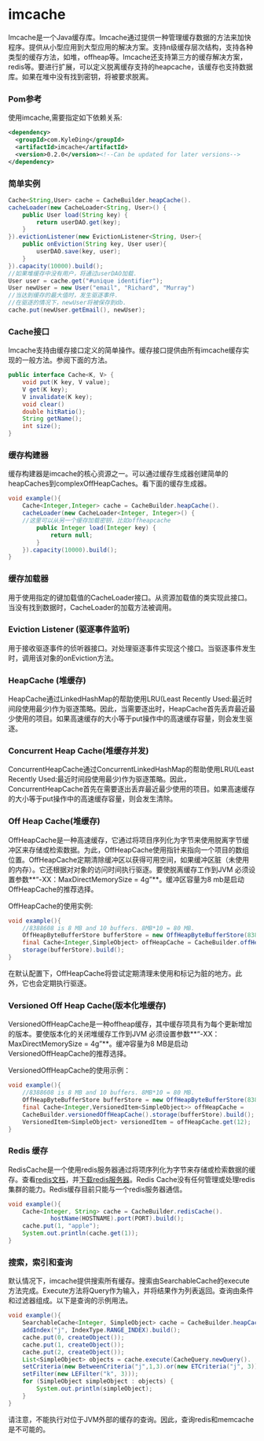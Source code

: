 
imcache
=======
Imcache是一个Java缓存库。Imcache通过提供一种管理缓存数据的方法来加快程序。提供从小型应用到大型应用的解决方案。支持n级缓存层次结构，支持各种类型的缓存方法，如堆，offheap等。Imcache还支持第三方的缓存解决方案，redis等。要进行扩展，可以定义脱离缓存支持的heapcache，该缓存也支持数据库。如果在堆中没有找到密钥，将被要求脱离。

### Pom参考
使用imcache,需要指定如下依赖关系:
```xml
<dependency>
  <groupId>com.KyleDing</groupId>
  <artifactId>imcache</artifactId>
  <version>0.2.0</version><!--Can be updated for later versions-->
</dependency>
```
### 简单实例
```java
Cache<String,User> cache = CacheBuilder.heapCache().
cacheLoader(new CacheLoader<String, User>() {
    public User load(String key) {
        return userDAO.get(key);
    }
}).evictionListener(new EvictionListener<String, User>{
    public onEviction(String key, User user){
        userDAO.save(key, user);
    }
}).capacity(10000).build();
//如果堆缓存中没有用户，将通过userDAO加载.
User user = cache.get("#unique identifier");
User newUser = new User("email", "Richard", "Murray")
//当达到缓存的最大值时，发生驱逐事件.
//在驱逐的情况下，newUser将被保存到db.
cache.put(newUser.getEmail(), newUser);
```
### Cache接口
Imcache支持由缓存接口定义的简单操作。缓存接口提供由所有imcache缓存实现的一般方法。参阅下面的方法。

```java
public interface Cache<K, V> {
    void put(K key, V value);
    V get(K key);
    V invalidate(K key);
    void clear()
    double hitRatio();
    String getName();
    int size();
}
```
### 缓存构建器
缓存构建器是imcache的核心资源之一。可以通过缓存生成器创建简单的heapCaches到complexOffHeapCaches。看下面的缓存生成器。

```java
void example(){
    Cache<Integer,Integer> cache = CacheBuilder.heapCache().
    cacheLoader(new CacheLoader<Integer, Integer>() {
  	//这里可以从另一个缓存加载密钥，比如offheapcache
        public Integer load(Integer key) {
            return null;
        }
    }).capacity(10000).build();
}
```
### 缓存加载器
用于使用指定的键加载值的CacheLoader接口。从资源加载值的类实现此接口。当没有找到数据时，CacheLoader的加载方法被调用。

### Eviction Listener (驱逐事件监听)
用于接收驱逐事件的侦听器接口。对处理驱逐事件实现这个接口。当驱逐事件发生时，调用该对象的onEviction方法。

### HeapCache (堆缓存)
HeapCache通过LinkedHashMap的帮助使用LRU(Least Recently Used:最近时间段使用最少)作为驱逐策略。因此，当需要逐出时，HeapCache首先丢弃最近最少使用的项目。如果高速缓存的大小等于put操作中的高速缓存容量，则会发生驱逐。

### Concurrent Heap Cache(堆缓存并发)
ConcurrentHeapCache通过ConcurrentLinkedHashMap的帮助使用LRU(Least Recently Used:最近时间段使用最少)作为驱逐策略。因此，ConcurrentHeapCache首先在需要逐出丢弃最近最少使用的项目。如果高速缓存的大小等于put操作中的高速缓存容量，则会发生清除。

### Off Heap Cache(堆缓存)
OffHeapCache是一种高速缓存，它通过将项目序列化为字节来使用脱离字节缓冲区来存储或检索数据。为此，OffHeapCache使用指针来指向一个项目的数组位置。OffHeapCache定期清除缓冲区以获得可用空间，如果缓冲区脏（未使用的内存）。它还根据对对象的访问时间执行驱逐。要使脱离缓存工作到JVM 必须设置参数**“-XX：MaxDirectMemorySize = 4g”**。缓冲区容量为8 mb是启动OffHeapCache的推荐选择。

OffHeapCache的使用实例:

```java
void example(){
    //8388608 is 8 MB and 10 buffers. 8MB*10 = 80 MB.
    OffHeapByteBufferStore bufferStore = new OffHeapByteBufferStore(8388608, 10);
    final Cache<Integer,SimpleObject> offHeapCache = CacheBuilder.offHeapCache().
    storage(bufferStore).build();
}
```
在默认配置下，OffHeapCache将尝试定期清理未使用和标记为脏的地方。此外，它也会定期执行驱逐。

### Versioned Off Heap Cache(版本化堆缓存)
VersionedOffHeapCache是一种offheap缓存，其中缓存项具有为每个更新增加的版本。要使版本化的关闭堆缓存工作到JVM 必须设置参数**“-XX：MaxDirectMemorySize = 4g”**。缓冲容量为8 MB是启动VersionedOffHeapCache的推荐选择。

VersionedOffHeapCache的使用示例：

```java
void example(){
    //8388608 is 8 MB and 10 buffers. 8MB*10 = 80 MB.
    OffHeapByteBufferStore bufferStore = new OffHeapByteBufferStore(8388608, 10);
    final Cache<Integer,VersionedItem<SimpleObject>> offHeapCache =
    CacheBuilder.versionedOffHeapCache().storage(bufferStore).build();
    VersionedItem<SimpleObject> versionedItem = offHeapCache.get(12);
}
```

### Redis 缓存
RedisCache是一个使用redis服务器通过将项序列化为字节来存储或检索数据的缓存。查看[redis文档](http://redis.io/documentation)，并[下载redis服务器](http://redis.io/download)。Redis Cache没有任何管理或处理redis集群的能力。Redis缓存目前只能与一个redis服务器通信。

```java
void example(){
    Cache<Integer, String> cache = CacheBuilder.redisCache().
			hostName(HOSTNAME).port(PORT).build();
    cache.put(1, "apple");
    System.out.println(cache.get(1));
}
```

### 搜索，索引和查询
默认情况下，imcache提供搜索所有缓存。搜索由SearchableCache的execute方法完成。Execute方法将Query作为输入，并将结果作为列表返回。查询由条件和过滤器组成。以下是查询的示例用法。

```java
void example(){
    SearchableCache<Integer, SimpleObject> cache = CacheBuilder.heapCache().
    addIndex("j", IndexType.RANGE_INDEX).build();
    cache.put(0, createObject());
    cache.put(1, createObject());
    cache.put(2, createObject());
    List<SimpleObject> objects = cache.execute(CacheQuery.newQuery().
    setCriteria(new BetweenCriteria("j",1,3).or(new ETCriteria("j", 3))).
    setFilter(new LEFilter("k", 3)));
    for (SimpleObject simpleObject : objects) {
        System.out.println(simpleObject);
    }
}
```
请注意，不能执行对位于JVM外部的缓存的查询。因此，查询redis和memcache是不可能的。


